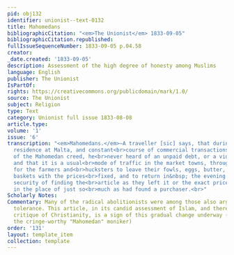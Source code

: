 ```yaml
---
pid: obj132
identifier: unionist--text-0132
title: Mahomedans
bibliographicCitation: "<em>The Unionist</em> 1833-09-05"
bibliographicCitation.republished: 
fullIssueSequenceNumber: 1833-09-05 p.04.58
creator: 
_date.created: '1833-09-05'
description: Assessment of the high degree of honesty among Muslims
language: English
publisher: The Unionist
IsPartOf: 
rights: https://creativecommons.org/publicdomain/mark/1.0/
source: The Unionist
subject: Religion
type: Text
category: Unionist full issue 1833-08-08
article.type: 
volume: '1'
issue: '6'
transcription: "<em>Mahomedans.</em>—A traveller [sic] says, that during his long
  residence at Malta, and constant<br>course of commercial transactions with the professors
  of the Mahomedan creed, he<br>never heard of an unpaid debt, or a violated obligation:
  and that it is a usual<br>mode of traffic in the market towns, throughout Turkey,
  for the farmers and<br>hucksters to leave their fowls, eggs, butter, &amp;c. in
  baskets with the prices<br>fixed, and to return in&nbsp; the evening in perfect
  security of finding the<br>article as they left it or the exact price deposited
  in the place of just so<br>much as had found a purchaser.<br>"
Scholarly Notes: 
Commentary: Many of the radical abolitionists were among those also arguing for religious
  tolerance. This article, in its candid assessment of Islam, and therefore its sideways
  critique of Christianity, is a sign of this gradual change underway (and this, despite
  the cringe-worthy "Mahomedan" moniker)
order: '131'
layout: template_item
collection: template
---
```


